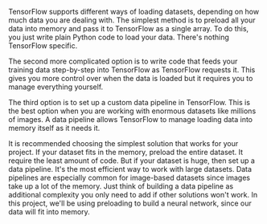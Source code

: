 TensorFlow supports different ways of loading datasets, depending on how much data you are dealing with. 
The simplest method is to preload all your data into memory and pass it to TensorFlow as a single array. To do this, you just write plain Python code to load your data. There's nothing TensorFlow specific. 

The second more complicated option is to write code that feeds your training data step-by-step into TensorFlow as TensorFlow requests it. This gives you more control over when the data is loaded but it requires you to manage everything yourself. 

The third option is to set up a custom data pipeline in TensorFlow. This is the best option when you are working with enormous datasets like millions of images. A data pipeline allows TensorFlow to manage loading data into memory itself as it needs it. 

It is recommended choosing the simplest solution that works for your project. If your dataset fits in the memory, preload the entire dataset. It require the least amount of code. But if your dataset is huge, then set up a data pipeline. It's the most efficient way to work with large datasets. Data pipelines are especially common for image-based datasets since images take up a lot of the memory. Just think of building a data pipeline as additional complexity you only need to add if other solutions won't work. In this project, we'll be using preloading to build a neural network, since our data will fit into memory.
